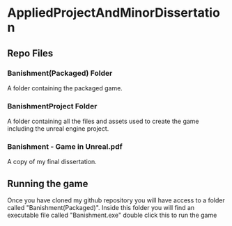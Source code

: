 # AppliedProjectAndMinorDissertation
## Repo Files
### Banishment(Packaged) Folder
A folder containing the packaged game.
### BanishmentProject Folder
A folder containing all the files and assets used to create the game including the unreal engine project.
### Banishment - Game in Unreal.pdf
A copy of my final dissertation.
## Running the game
Once you have cloned my github repository you will have access to a folder called "Banishment(Packaged)". 
Inside this folder you will find an executable file called "Banishment.exe" double click this to run the game
